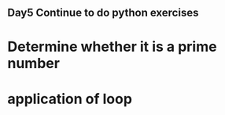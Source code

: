 ## Day5 Continue to do python exercises
# Determine whether it is a prime number
# application of loop